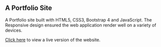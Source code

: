 ## A Portfolio Site

A Portfolio site built with HTML5, CSS3, Bootstrap 4 and JavaScript. The Responsive design ensured the web application render well on a variety of devices.

[Click here](https://hmsayem.github.io/portfolio-site/) to view a live version of the website.
